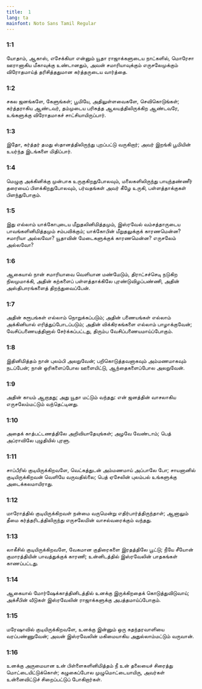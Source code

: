 ```yaml
---
title:  1
lang: ta
mainfont: Noto Sans Tamil Regular
---
```


###  1:1

யோதாம், ஆகாஸ், எசேக்கியா என்னும் யூதா ராஜாக்களுடைய நாட்களில், மொரேசா ஊரானாகிய மீகாவுக்கு உண்டானதும், அவன் சமாரியாவுக்கும் எருசலேமுக்கும் விரோதமாய்த் தரிசித்ததுமான கர்த்தருடைய வார்த்தை.

###  1:2

சகல ஜனங்களே, கேளுங்கள்; பூமியே, அதிலுள்ளவைகளே, செவிகொடுங்கள்; கர்த்தராகிய ஆண்டவர், தம்முடைய பரிசுத்த ஆலயத்திலிருக்கிற ஆண்டவரே, உங்களுக்கு விரோதமாகச் சாட்சியாயிருப்பார்.

###  1:3

இதோ, கர்த்தர் தமது ஸ்தானத்திலிருந்து புறப்பட்டு வருகிறார்; அவர் இறங்கி பூமியின் உயர்ந்த இடங்களை மிதிப்பார்.

###  1:4

மெழுகு அக்கினிக்கு முன்பாக உருகுகிறதுபோலவும், மலைகளிலிருந்து பாயுந்தண்ணீர் தரையைப் பிளக்கிறதுபோலவும், பர்வதங்கள் அவர் கீழே உருகி, பள்ளத்தாக்குகள் பிளந்துபோகும்.

###  1:5

இது எல்லாம் யாக்கோபுடைய மீறுதலினிமித்தமும், இஸ்ரவேல் வம்சத்தாருடைய பாவங்களினிமித்தமும் சம்பவிக்கும்; யாக்கோபின் மீறுதலுக்குக் காரணமென்ன? சமாரியா அல்லவோ? யூதாவின் மேடைகளுக்குக் காரணமென்ன? எருசலேம் அல்லவோ?

###  1:6

ஆகையால் நான் சமாரியாவை வெளியான மண்மேடும், திராட்சச்செடி நடுகிற நிலமுமாக்கி, அதின் கற்களைப் பள்ளத்தாக்கிலே புரண்டுவிழப்பண்ணி, அதின் அஸ்திபாரங்களைத் திறந்துவைப்பேன்.

###  1:7

அதின் சுரூபங்கள் எல்லாம் நொறுக்கப்படும்; அதின் பணையங்கள் எல்லாம் அக்கினியால் எரித்துப்போடப்படும்; அதின் விக்கிரகங்களை எல்லாம் பாழாக்குவேன்; வேசிப்பணையத்தினால் சேர்க்கப்பட்டது, திரும்ப வேசிப்பணையமாய்ப்போகும்.

###  1:8

இதினிமித்தம் நான் புலம்பி அலறுவேன்; பறிகொடுத்தவனாகவும் அம்மணமாகவும் நடப்பேன்; நான் ஓரிகளைப்போல ஊளையிட்டு, ஆந்தைகளைப்போல அலறுவேன்.

###  1:9

அதின் காயம் ஆறாதது; அது யூதா மட்டும் வந்தது: என் ஜனத்தின் வாசலாகிய எருசலேம்மட்டும் வந்தெட்டினது.

###  1:10

அதைக் காத்பட்டணத்திலே அறிவியாதேயுங்கள்; அழவே வேண்டாம்; பெத் அப்ராவிலே புழுதியில் புரளு.

###  1:11

சாப்பீரில் குடியிருக்கிறவளே, வெட்கத்துடன் அம்மணமாய் அப்பாலே போ; சாயனானில் குடியிருக்கிறவன் வெளியே வருவதில்லை; பெத் ஏசேலின் புலம்பல் உங்களுக்கு அடைக்கலமாயிராது.

###  1:12

மாரோத்தில் குடியிருக்கிறவள் நன்மை வருமென்று எதிர்பார்த்திருந்தாள்; ஆனாலும் தீமை கர்த்தரிடத்திலிருந்து எருசலேமின் வாசல்வரைக்கும் வந்தது.

###  1:13

லாகீசில் குடியிருக்கிறவளே, வேகமான குதிரைகளை இரதத்திலே பூட்டு; நீயே சீயோன் குமாரத்தியின் பாவத்துக்குக் காரணி; உன்னிடத்தில் இஸ்ரவேலின் பாதகங்கள் காணப்பட்டது.

###  1:14

ஆகையால் மோர்ஷேக்காத்தினிடத்தில் உனக்கு இருக்கிறதைக் கொடுத்துவிடுவாய்; அக்சீபின் வீடுகள் இஸ்ரவேலின் ராஜாக்களுக்கு அபத்தமாய்ப்போகும்.

###  1:15

மரேஷாவில் குடியிருக்கிறவளே, உனக்கு இன்னும் ஒரு சுதந்தரவாளியை வரப்பண்ணுவேன்; அவன் இஸ்ரவேலின் மகிமையாகிய அதுல்லாம்மட்டும் வருவான்.

###  1:16

உனக்கு அருமையான உன் பிள்ளைகளினிமித்தம் நீ உன் தலையைச் சிரைத்து மொட்டையிட்டுக்கொள்; கழுகைப்போல முழுமொட்டையாயிரு, அவர்கள் உன்னைவிட்டுச் சிறைப்பட்டுப் போகிறார்கள்.

